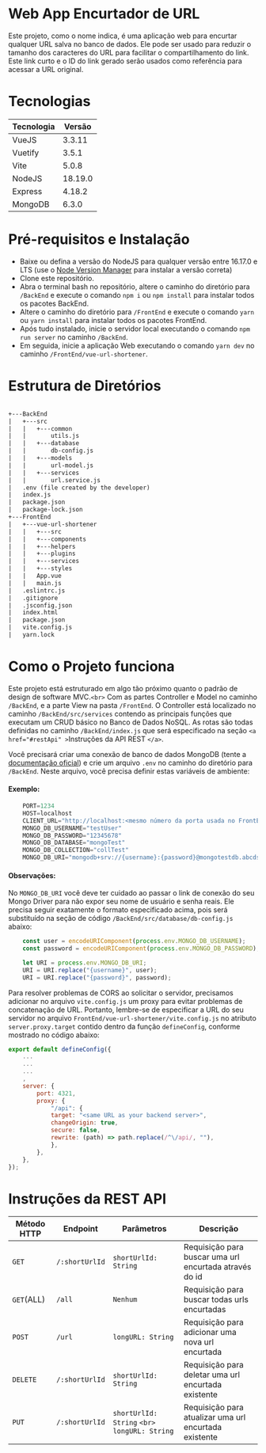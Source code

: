 # Web App Encurtador de URL

Este projeto, como o nome indica, é uma aplicação web para encurtar qualquer URL salva no banco de dados.
Ele pode ser usado para reduzir o tamanho dos caracteres do URL para facilitar o compartilhamento do link.
Este link curto e o ID do link gerado serão usados como referência para acessar a URL original.

# Tecnologias

| Tecnologia | Versão |
| ---------- | ------- |
| VueJS      | 3.3.11  |
| Vuetify    | 3.5.1   |
| Vite       | 5.0.8   |
| NodeJS     | 18.19.0 |
| Express    | 4.18.2  |
| MongoDB    | 6.3.0   |

# Pré-requisitos e Instalação

- Baixe ou defina a versão do NodeJS para qualquer versão entre 16.17.0 e LTS (use o [Node Version Manager](https://github.com/nvm-sh/nvm) para instalar a versão correta)
- Clone este repositório.
- Abra o terminal bash no repositório, altere o caminho do diretório para `/BackEnd` e execute o comando `npm i` ou `npm install` para instalar todos os pacotes BackEnd.
- Altere o caminho do diretório para `/FrontEnd` e execute o comando `yarn` ou `yarn install` para instalar todos os pacotes FrontEnd.
- Após tudo instalado, inicie o servidor local executando o comando `npm run server` no caminho `/BackEnd`.
- Em seguida, inicie a aplicação Web executando o comando `yarn dev` no caminho `/FrontEnd/vue-url-shortener`.

# Estrutura de Diretórios

```txt

+---BackEnd
|   +---src
|   |   +---common
|   |       utils.js
|   |   +---database
|   |       db-config.js
|   |   +---models
|   |       url-model.js
|   |   +---services
|   |       url.service.js
|   .env (file created by the developer)
|   index.js
|   package.json
|   package-lock.json
+---FrontEnd
|   +---vue-url-shortener
|   |   +---src
|   |   +---components
|   |   +---helpers
|   |   +---plugins
|   |   +---services
|   |   +---styles
|   |   App.vue
|   |   main.js
|   .eslintrc.js
|   .gitignore
|   .jsconfig.json
|   index.html
|   package.json
|   vite.config.js
|   yarn.lock

```

# Como o Projeto funciona

Este projeto está estruturado em algo tão próximo quanto o padrão de design de software MVC.`<br>`
Com as partes Controller e Model no caminho `/BackEnd`, e a parte View na pasta `/FrontEnd`.
O Controller está localizado no caminho `/BackEnd/src/services` contendo as principais funções que executam um CRUD básico no Banco de Dados NoSQL.
As rotas são todas definidas no caminho `/BackEnd/index.js` que será especificado na seção `<a href="#restApi" >`Instruções da API REST `</a>`.

Você precisará criar uma conexão de banco de dados MongoDB (tente a [documentação oficial](https://www.mongodb.com/docs/atlas/getting-started/)) e crie um arquivo `.env` no caminho do diretório para `/BackEnd`. Neste arquivo, você precisa definir estas variáveis de ambiente:

#### Exemplo:

```js
    PORT=1234
    HOST=localhost
    CLIENT_URL="http://localhost:<mesmo número da porta usada no FrontEnd>:"
    MONGO_DB_USERNAME="testUser"
    MONGO_DB_PASSWORD="12345678"
    MONGO_DB_DATABASE="mongoTest"
    MONGO_DB_COLLECTION="collTest"
    MONGO_DB_URI="mongodb+srv://{username}:{password}@mongotestdb.abcdsz.mongodb.net/?retryWrites=true&w=majority"
```

#### Observações:

No `MONGO_DB_URI` você deve ter cuidado ao passar o link de conexão do seu Mongo Driver para não expor seu nome de usuário e senha reais.
Ele precisa seguir exatamente o formato especificado acima, pois será substituído na seção de código `/BackEnd/src/database/db-config.js` abaixo:

```js
    const user = encodeURIComponent(process.env.MONGO_DB_USERNAME);
    const password = encodeURIComponent(process.env.MONGO_DB_PASSWORD);

    let URI = process.env.MONGO_DB_URI;
    URI = URI.replace("{username}", user);
    URI = URI.replace("{password}", password);
```

Para resolver problemas de CORS ao solicitar o servidor, precisamos adicionar no arquivo `vite.config.js` um proxy para evitar problemas de concatenação de URL.
Portanto, lembre-se de especificar a URL do seu servidor no arquivo `FrontEnd/vue-url-shortener/vite.config.js` no atributo `server.proxy.target` contido dentro da função `defineConfig`, conforme mostrado no código abaixo:

```js
export default defineConfig({
    ...
    ...
    ...
    ,
    server: {
        port: 4321,
        proxy: {
            "/api": {
            target: "<same URL as your backend server>",
            changeOrigin: true,
            secure: false,
            rewrite: (path) => path.replace(/^\/api/, ""),
            },
        },
    },
});
```

<h1 id="restApi" >Instruções da REST API</h1>

| Método HTTP | Endpoint         | Parâmetros                                         | Descrição                                               |
| ------------ | ---------------- | --------------------------------------------------- | --------------------------------------------------------- |
| `GET`      | `/:shortUrlId` | `shortUrlId: String`                              | Requisição para buscar uma url encurtada através do id |
| `GET`(ALL) | `/all`         | `Nenhum`                                          | Requisição para buscar todas urls encurtadas            |
| `POST`     | `/url`         | `longURL: String`                                 | Requisição para adicionar uma nova url encurtada        |
| `DELETE`   | `/:shortUrlId` | `shortUrlId: String`                              | Requisição para deletar uma url encurtada existente     |
| `PUT`      | `/:shortUrlId` | `shortUrlId: String` `<br>` `longURL: String` | Requisição para atualizar uma url encurtada existente   |
